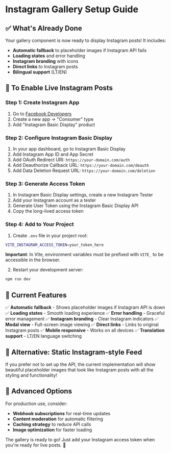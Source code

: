 # Instagram Gallery Setup Guide

## ✅ What's Already Done

Your gallery component is now ready to display Instagram posts! It includes:

- **Automatic fallback** to placeholder images if Instagram API fails
- **Loading states** and error handling
- **Instagram branding** with icons
- **Direct links** to Instagram posts
- **Bilingual support** (LT/EN)

## 🔧 To Enable Live Instagram Posts

### Step 1: Create Instagram App

1. Go to [Facebook Developers](https://developers.facebook.com/)
2. Create a new app → "Consumer" type
3. Add "Instagram Basic Display" product

### Step 2: Configure Instagram Basic Display

1. In your app dashboard, go to Instagram Basic Display
2. Add Instagram App ID and App Secret
3. Add OAuth Redirect URI: `https://your-domain.com/auth`
4. Add Deauthorize Callback URL: `https://your-domain.com/deauth`
5. Add Data Deletion Request URL: `https://your-domain.com/deletion`

### Step 3: Generate Access Token

1. In Instagram Basic Display settings, create a new Instagram Tester
2. Add your Instagram account as a tester
3. Generate User Token using the Instagram Basic Display API
4. Copy the long-lived access token

### Step 4: Add to Your Project

1. Create `.env` file in your project root:

```bash
VITE_INSTAGRAM_ACCESS_TOKEN=your_token_here
```

**Important**: In Vite, environment variables must be prefixed with `VITE_` to be accessible in the browser.

2. Restart your development server:

```bash
npm run dev
```

## 🎯 Current Features

✅ **Automatic fallback** - Shows placeholder images if Instagram API is down
✅ **Loading states** - Smooth loading experience
✅ **Error handling** - Graceful error management
✅ **Instagram branding** - Clear Instagram indicators
✅ **Modal view** - Full-screen image viewing
✅ **Direct links** - Links to original Instagram posts
✅ **Mobile responsive** - Works on all devices
✅ **Translation support** - LT/EN language switching

## 🔄 Alternative: Static Instagram-style Feed

If you prefer not to set up the API, the current implementation will show beautiful placeholder images that look like Instagram posts with all the styling and functionality!

## 🚀 Advanced Options

For production use, consider:

- **Webhook subscriptions** for real-time updates
- **Content moderation** for automatic filtering
- **Caching strategy** to reduce API calls
- **Image optimization** for faster loading

The gallery is ready to go! Just add your Instagram access token when you're ready for live posts. 🎯
